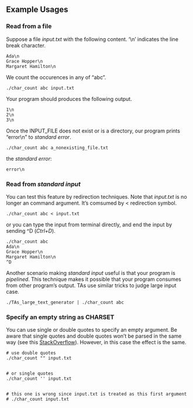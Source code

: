 
<!DOCTYPE html>
<html>

  <head>
  <meta charset="utf-8">
  <meta http-equiv="X-UA-Compatible" content="IE=edge">
  <meta name="viewport" content="width=device-width, initial-scale=1">

<!--
  <title>Example Usages</title>
-->

  <link rel="stylesheet" href="/css/main.css">
  <link rel="canonical" href="https://systemprogrammingatntu.github.io//mp0/EXAMPLE.html">
</head>


  <body>

<!--
    <header class="site-header">
-->

  <div class="wrapper">

<!--
    <a class="site-title" href="/">System Programming Design (Fall 2018) at NTU</a>
-->

  </div>

</header>

<!--
    <div class="page-content">
      <div class="wrapper">
        <article class="post">
-->

  <div class="post-content">
    <h2 id="example-usages">Example Usages</h2>

<h3 id="read-from-a-file">Read from a file</h3>

<p>Suppose a file <em>input.txt</em> with the following content. ‘\n’ indicates the line break character.</p>
<div class="highlighter-rouge"><div class="highlight"><pre class="highlight"><code>Ada\n
Grace Hopper\n
Margaret Hamilton\n
</code></pre></div></div>

<p>We count the occurences in any of “abc”.</p>
<div class="language-sh highlighter-rouge"><div class="highlight"><pre class="highlight"><code>./char_count abc input.txt
</code></pre></div></div>

<p>Your program should produces the following output.</p>
<div class="highlighter-rouge"><div class="highlight"><pre class="highlight"><code>1\n
2\n
3\n
</code></pre></div></div>

<p>Once the INPUT_FILE does not exist or is a directory, our program prints “error\n” to <em>standard error</em>.</p>
<div class="language-sh highlighter-rouge"><div class="highlight"><pre class="highlight"><code>./char_count abc a_nonexisting_file.txt
</code></pre></div></div>

<p>the <em>standard error</em>:</p>
<div class="highlighter-rouge"><div class="highlight"><pre class="highlight"><code>error\n
</code></pre></div></div>

<h3 id="read-from-standard-input">Read from <em>standard input</em></h3>

<p>You can test this feature by redirection techniques. Note that <em>input.txt</em> is no longer an command argument. It’s comsumed by &lt; redirection symbol.</p>
<div class="language-sh highlighter-rouge"><div class="highlight"><pre class="highlight"><code>./char_count abc &lt; input.txt
</code></pre></div></div>

<p>or you can type the input from terminal directly, and end the input by sending ^D (<em>Ctrl+D</em>).</p>
<div class="language-sh highlighter-rouge"><div class="highlight"><pre class="highlight"><code>./char_count abc
Ada<span class="se">\n</span>
Grace Hopper<span class="se">\n</span>
Margaret Hamilton<span class="se">\n</span>
^D
</code></pre></div></div>

<p>Another scenario making <em>standard input</em> useful is that your program is <em>pipelined</em>. This technique makes it possible that your program consumes from other program’s output. TAs use similar tricks to judge large input case.</p>
<div class="language-sh highlighter-rouge"><div class="highlight"><pre class="highlight"><code>./TAs_large_text_generator | ./char_count abc
</code></pre></div></div>

<h3 id="specify-an-empty-string-as-charset">Specify an empty string as CHARSET</h3>

<p>You can use single or double quotes to specify an empty argument. Be aware that single quotes and double quotes won’t be parsed in the same way (see this <a href="https://stackoverflow.com/questions/6697753/difference-between-single-and-double-quotes-in-bash">StackOverflow</a>). However, in this case the effect is the same.</p>

<div class="language-sh highlighter-rouge"><div class="highlight"><pre class="highlight"><code><span class="c"># use double quotes</span>
./char_count <span class="s2">""</span> input.txt
<br>
<span class="c"># or single quotes</span>
./char_count <span class="s1">''</span> input.txt
<br>
<span class="c"># this one is wrong since input.txt is treated as this first argument</span>
<span class="c"># ./char_count input.txt</span>
</code></pre></div></div>

  </div>

</article>

<!--
      </div>
    </div>
-->

  </body>

</html>
